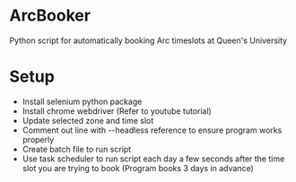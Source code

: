 # ArcBooker
Python script for automatically booking Arc timeslots at Queen's University

# Setup
- Install selenium python package
- Install chrome webdriver (Refer to youtube tutorial)
- Update selected zone and time slot
- Comment out line with --headless reference to ensure program works properly
- Create batch file to run script
- Use task scheduler to run script each day a few seconds after the time slot you are trying to book (Program books 3 days in advance)

